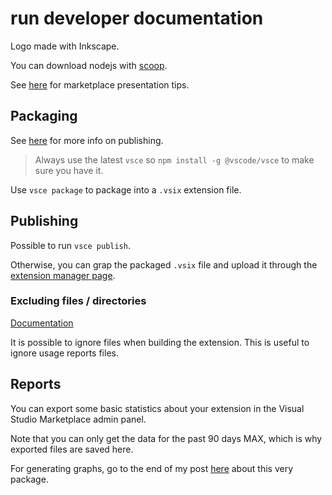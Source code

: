 # run developer documentation

Logo made with Inkscape.

You can download nodejs with [scoop](https://scoop.sh/#/apps?q=nodejs&id=1f571812646c866d9b93b62321aefd3707a6f7ee).

See [here](https://code.visualstudio.com/api/references/extension-manifest#marketplace-presentation-tips) for marketplace presentation tips.

## Packaging
See [here](https://code.visualstudio.com/api/working-with-extensions/publishing-extension) for more info on publishing.


> Always use the latest `vsce` so `npm install -g @vscode/vsce` to make sure you have it.

Use `vsce package` to package into a `.vsix` extension file.

## Publishing

Possible to run `vsce publish`.

Otherwise, you can grap the packaged `.vsix` file and upload it through the [extension manager page](https://marketplace.visualstudio.com/manage/publishers).

### Excluding files / directories
[Documentation](https://vscode-docs.readthedocs.io/en/stable/tools/vscecli/#vscodeignore)

It is possible to ignore files when building the extension. This is useful to ignore usage reports files.

## Reports
You can export some basic statistics about your extension in the Visual Studio Marketplace admin panel.

Note that you can only get the data for the past 90 days MAX, which is why exported files are saved here.

For generating graphs, go to the end of my post [here](https://hubblecommand.github.io/projects/vsc-ext-run.html) about this very package.
